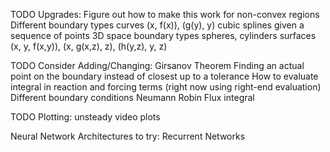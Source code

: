 TODO Upgrades:
    Figure out how to make this work for non-convex regions
    Different boundary types
        curves (x, f(x)), (g(y), y)
        cubic splines given a sequence of points
    3D space boundary types
        spheres, cylinders
        surfaces (x, y, f(x,y)), (x, g(x,z), z), (h(y,z), y, z)
    

TODO Consider Adding/Changing:
    Girsanov Theorem
    Finding an actual point on the boundary instead of closest up to a tolerance
    How to evaluate integral in reaction and forcing terms (right now using right-end evaluation)
    Different boundary conditions
        Neumann
        Robin
        Flux integral

TODO Plotting:
    unsteady video plots
    

Neural Network Architectures to try:
    Recurrent Networks